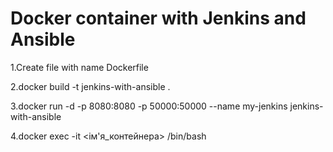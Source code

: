 # Docker container with Jenkins and Ansible

1.Create file with name Dockerfile

2.docker build -t jenkins-with-ansible .

3.docker run -d -p 8080:8080 -p 50000:50000 --name my-jenkins jenkins-with-ansible

4.docker exec -it <ім'я_контейнера> /bin/bash

